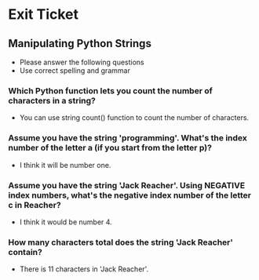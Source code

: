 
# Exit Ticket

## Manipulating Python Strings

- Please answer the following questions 
- Use correct spelling and grammar

### Which Python function lets you count the number of characters in a string?
- You can use string count() function to count the number of characters.


### Assume you have the string 'programming'.  What's the index number of the letter a (if you start from the letter p)?
- I think it will be number one.


### Assume you have the string 'Jack Reacher'.  Using NEGATIVE index numbers, what's the negative index number of the letter c in Reacher?
- I think it would be number 4.


### How many characters total does the string 'Jack Reacher' contain?
- There is 11 characters in 'Jack Reacher'.


